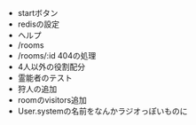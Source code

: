 - startボタン
- redisの設定
- ヘルプ
- /rooms
- /rooms/:id 404の処理
- 4人以外の役割配分
- 霊能者のテスト
- 狩人の追加
- roomのvisitors追加
- User.systemの名前をなんかラジオっぽいものに
